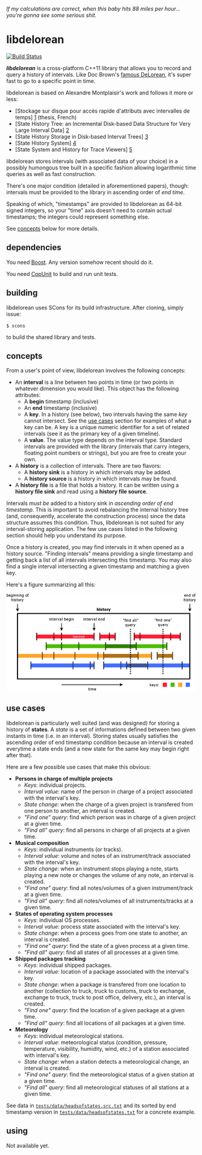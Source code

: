 _If my calculations are correct, when this baby hits 88 miles per hour...
you're gonna see some serious shit._


libdelorean
===========

[![Build Status](https://travis-ci.org/eepp/libdelorean.svg?branch=master)](https://travis-ci.org/eepp/libdelorean)

***libdelorean*** is a cross-platform C++11 library that allows you to record
and query a history of intervals. Like Doc Brown's
[famous DeLorean](http://en.wikipedia.org/wiki/DeLorean_time_machine),
it's super fast to go to a specific point in time.

libdelorean is based on Alexandre Montplaisir's work and follows it more
or less:

  * [Stockage sur disque pour accès rapide d'attributs avec intervalles
    de temps] [1] (thesis, French)
  * [State History Tree: an Incremental Disk-based Data Structure for
    Very Large Interval Data] [2]
  * [State History Storage in Disk-based Interval Trees] [3]
  * [State History System] [4]
  * [State System and History for Trace Viewers] [5]

[1]: http://publications.polymtl.ca/752/1/2011_AlexandreMontplaisirGoncalve.pdf
[2]: http://www.dorsal.polymtl.ca/fr/system/files/document.pdf
[3]: http://dmct.dorsal.polymtl.ca/sites/dmct.dorsal.polymtl.ca/files/AMG_StateHistory_29062010.pdf
[4]: http://dmct.dorsal.polymtl.ca/sites/dmct.dorsal.polymtl.ca/files/AMG_StateHistory_20110511.pdf
[5]: http://secretaire.dorsal.polymtl.ca/~alexmont/AMG_StateHistory_20111209.pdf

libdelorean stores intervals (with associated data of your choice) in a
possibly humongous tree built in a specific fashion allowing logarithmic
time queries as well as fast construction.

There's one major condition (detailed in aforementioned papers), though:
intervals must be provided to the library in ascending order of *end time*.

Speaking of which, "timestamps" are provided to libdelorean as 64-bit signed
integers, so your "time" axis doesn't need to contain actual timestamps; the
integers could represent something else.

See [concepts](#concepts) below for more details.


dependencies
------------

You need [Boost](http://www.boost.org/). Any version somehow recent should
do it.

You need [CppUnit](http://cppunit.sourceforge.net/) to build and run
unit tests.


building
--------

libdelorean uses SCons for its build infrastructure. After cloning, simply
issue:

    $ scons

to build the shared library and tests.


concepts
--------

From a user's point of view, libdelorean involves the following concepts:

  * An **interval** is a line between two points in time (or two points in
    whatever dimension you would like). This object has the following
    attributes:
    * A **begin** timestamp (inclusive)
    * An **end** timestamp (inclusive)
    * A **key**. In a history (see below), two intervals having the same
      _key_ cannot intersect. See the [use cases](#use-cases)
      section for examples of what a key can be. A key is a unique numeric
      identifier for a set of related intervals (see it as the primary key
      of a given timeline).
    * A **value**. The value type depends on the interval type. Standard
      intervals are provided with the library (intervals that carry integers,
      floating point numbers or strings), but you are free to create your
      own.
  * A **history** is a collection of intervals. There are two flavors:
    * A **history sink** is a history in which intervals may be added.
    * A **history source** is a history in which intervals may be found.
  * A **history file** is a file that holds a history. It can be written
    using a **history file sink** and read using a **history file source**.

Intervals _must be_ added to a history sink in _ascending order of end
timestamp_. This is important to avoid rebalancing the internal history tree
(and, consequently, accelerate the construction process) since the data
structure assumes this condition. Thus, libdelorean is not suited for any
interval-storing application. The few use cases listed in the following
section should help you understand its purpose.

Once a history is created, you may find intervals in it when opened as a
history source. "Finding intervals" means providing a single timestamp and
getting back a list of all intervals intersecting this timestamp. You may
also find a single interval intersecting a given timestamp and matching
a given key.

Here's a figure summarizing all this:

![libdelorean concepts](docs/concepts.png)


use cases
---------

libdelorean is particularly well suited (and was designed) for storing a
history of **states**. A _state_ is a set of informations defined between
two given instants in time (i.e. in an interval). Storing states usually
satisfies the ascending order of end timestamp condition because an interval
is created everytime a state ends (and a new state for the same key
may begin right after that).

Here are a few possible use cases that make this obvious:

  * **Persons in charge of multiple projects**
    * _Keys_: individual projects.
    * _Interval value_: name of the person in charge of a project
      associated with the interval's key.
    * _State change_: when the charge of a given project is transfered from
      one person to another, an interval is created.
    * _"Find one" query_: find which person was in charge of a given
      project at a given time.
    * _"Find all" query_: find all persons in charge of all projects at a
      given time.
  * **Musical composition**
    * _Keys_: individual instruments (or tracks).
    * _Interval value_: volume and notes of an instrument/track
      associated with the interval's key.
    * _State change_: when an instrument stops playing a note, starts
      playing a new note or changes the volume of any note, an interval
      is created.
    * _"Find one" query_: find all notes/volumes of a given instrument/track
      at a given time.
    * _"Find all" query_: find all notes/volumes of all instruments/tracks at
      a given time.
  * **States of operating system processes**
    * _Keys_: individual OS processes.
    * _Interval value_: process state associated with the interval's key.
    * _State change_: when a process goes from one state to another,
      an interval is created.
    * _"Find one" query_: find the state of a given process at a given time.
    * _"Find all" query_: find all states of all processes at a given time.
  * **Shipped packages tracking**
    * _Keys_: individual shipped packages.
    * _Interval value_: location of a package associated with the
      interval's key.
    * _State change_: when a package is transfered from one location to
      another (collection to truck, truck to customs, truck to exchange,
      exchange to truck, truck to post office, delivery, etc.), an interval
      is created.
    * _"Find one" query_: find the location of a given package at a given time.
    * _"Find all" query_: find all locations of all packages at a given time.
  * **Meteorology**
    * _Keys_: individual meteorological stations.
    * _Interval value_: meteorological status (condition, pressure,
      temperature, visibility, humidity, wind, etc.) of a station associated
      with interval's key.
    * _State change_: when a station detects a meteorological change,
      an interval is created.
    * _"Find one" query_: find the meteorological status of a given station
      at a given time.
    * _"Find all" query_: find all meteorological statuses of all stations at
      a given time.

See data in [`tests/data/headsofstates.src.txt`](tests/data/headsofstates.src.txt)
and its sorted by end timestamp version in
[`tests/data/headsofstates.txt`](tests/data/headsofstates.txt) for a
concrete example.


using
-----

Not available yet.
